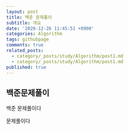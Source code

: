 ```yaml
---
layout: post
title: 백준 문제풀이
subtitle: 개요
date: '2020-12-26 11:45:51 +0900'
categories: Algorithm
tags: githubpage
comments: true
related_posts:
  - category/_posts/study/Algorithm/post1.md
  - category/_posts/study/Algorithm/post1.md
published: true
---
```

## 백준문제풀이
백준 문제풀이다




문제풀이다
